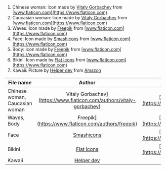 1. Chinese woman: Icon made by [Vitaly Gorbachev](https://www.flaticon.com/authors/vitaly-gorbachev) from [www.flaticon.com](https://www.flaticon.com)
2. Caucasian woman: Icon made by [Vitaly Gorbachev](https://www.flaticon.com/authors/vitaly-gorbachev) from [www.flaticon.com](https://www.flaticon.com)
3. Waves: Icon made by [Freepik](https://www.flaticon.com/authors/freepik) from [www.flaticon.com](https://www.flaticon.com)
4. Face: Icon made by [Smashicons](https://www.flaticon.com/authors/smashicons) from [www.flaticon.com](https://www.flaticon.com)
5. Body: Icon made by [Freepik](https://www.flaticon.com/authors/freepik) from [www.flaticon.com](https://www.flaticon.com)
6. Bikini: Icon made by [Flat Icons](https://www.flaticon.com/authors/flat-icons) from [www.flaticon.com](https://www.flaticon.com)
7. Kawaii: Picture by [Helper dev](https://www.amazon.com/s?rh=n%3A2350149011%2Cp_4%3AHelper+Dev) from [Amazon](https://www.amazon.com/Kawaii-Wallpaper-Unicorn-Cute-Backgrounds/dp/B07H421TGF)

| File name     | Author        | Platform |
| ------------- |:-------------:| -----:|
| Chinese woman, Caucasian woman | Vitaly Gorbachev](https://www.flaticon.com/authors/vitaly-gorbachev) | [www.flaticon.com](https://www.flaticon.com) |
| Waves, Body | Freepik](https://www.flaticon.com/authors/freepik)     |   [www.flaticon.com](https://www.flaticon.com) |
| Face | [Smashicons](https://www.flaticon.com/authors/smashicons)      |    [www.flaticon.com](https://www.flaticon.com) |
| Bikini | [Flat Icons](https://www.flaticon.com/authors/flat-icons)       |    [www.flaticon.com](https://www.flaticon.com)|
| Kawaii | [Helper dev](https://www.amazon.com/s?rh=n%3A2350149011%2Cp_4%3AHelper+Dev)     |   [Amazon](https://www.amazon.com/Kawaii-Wallpaper-Unicorn-Cute-Backgrounds/dp/B07H421TGF) |

